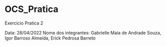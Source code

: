 # OCS_Pratica
Exercicio Pratica 2 

Data: 28/04/2022
Nome dos integrantes:	Gabrielle Maia de Andrade Souza, Igor Barroso Almeida, Erick Pedrosa Barreto
			
      
